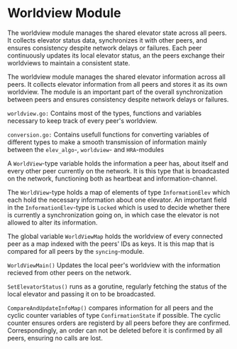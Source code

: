 Worldview Module
================

The worldview module manages the shared elevator state across all peers. It collects elevator status data, synchronizes it with other peers, and ensures consistency despite network delays or failures. Each peer continuously updates its local elevator status, an the peers exchange their worldviews to maintain a consistent state.

The worldview module manages the shared elevator information across all peers. It collects elevator information from all peers and stores it as its own worldview. The module is an important part of the overall synchronization between peers and ensures consistency despite network delays or failures.

`worldview.go:` Contains most of the types, functions and variables necessary to keep track of every peer's worldview. 

`conversion.go:` Contains usefull functions for converting variables of different types to make a smooth transmission of information mainly between the `elev_algo`-, `worldview`- and `HRA`-modules

A `WorldView`-type variable holds the information a peer has, about itself and every other peer currently on the network. It is this type that is broadcasted on the network, functioning both as heartbeat and information-channel. 

The `WorldView`-type holds a map of elements of type `InformationElev` which each hold the necessary information about one elevator. An important field in the `InformationElev`-type is `Locked` which is used to decide whether there is currently a synchronization going on, in which case the elevator is not allowed to alter its information.

The global variable `WorldViewMap` holds the worldview of every connected peer as a map indexed with the peers' IDs as keys. It is this map that is compared for all peers by the `syncing`-module.

`WorldViewMain()` Updates the local peer's worldview with the information recieved from other peers on the network.

`SetElevatorStatus()` runs as a gorutine, regularly fetching the status of the local elevator and passing it on to be broadcasted. 

`CompareAndUpdateInfoMap()` compares information for all peers and the cyclic counter variables of type `ConfirmationState` if possible. The cyclic counter ensures orders are registerd by all peers before they are confirmed. Correspondingly, an order can not be deleted before it is confirmed by all peers, ensuring no calls are lost.

